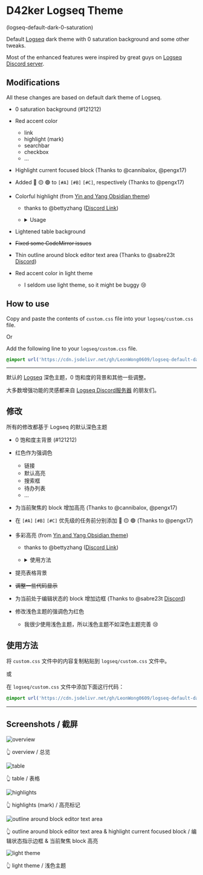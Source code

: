 # D42ker Logseq Theme

(logseq-default-dark-0-saturation)

Default [Logseq](https://logseq.com/) dark theme with 0 saturation background and some other tweaks.

Most of the enhanced features were inspired by great guys on [Logseq Discord server](https://discord.gg/KpN4eHY).

## Modifications

All these changes are based on default dark theme of Logseq.

- 0 saturation background (#121212)
- Red accent color
  - link
  - highlight (mark)
  - searchbar
  - checkbox
  - …
- Highlight current focused block (Thanks to @cannibalox, @pengx17)
- Added 🔴 🟡 🟢 to `[#A]` `[#B]` `[#C]`, respectively (Thanks to @pengx17)
- Colorful highlight (from [Yin and Yang Obsidian theme](https://github.com/chetachiezikeuzor/Yin-and-Yang-Theme))
  - thanks to @bettyzhang ([Discord Link](https://discord.com/channels/725182569297215569/756886540038438992/850029658351468574))
    
  - <details>
    <summary>Usage</summary>
    
      - add following code to your `config.edn`
        
        ```
        ["Blue Highlighter" [[:editor/input "<mark class='blue'></mark>" {:backward-pos 7}]]]
        ["Green Highlighter" [[:editor/input "<mark class='green'></mark>" {:backward-pos 7}]]]
        ["Gray Highlighter" [[:edior/input "<mark class='gray'></mark>" {:backward-pos 7}]]]
        ["Grey Highlighter" [[:editor/input "<mark class='grey'></mark>" {:backward-pos 7}]]]
        ["Orange Highlighter" [[:editor/input "<mark class='orange'></mark>" {:backward-pos 7}]]]
        ["Pink Highlighter" [[:editor/input "<mark class='pink'></mark>" {:backward-pos 7}]]]
        ["Red Highlighter" [[:editor/input "<mark class='red'></mark>" {:backward-pos 7}]]]
        ["Yellow Highlighter" [[:editor/input "<mark class='yellow'></mark>" {:backward-pos 7}]]]
        ["Purple Highlighter" [[:editor/input "<mark class='purple'></mark>" {:backward-pos 7}]]]
        ```
        
      - your `config.edn` should look like this
        
        ![image](https://user-images.githubusercontent.com/58762081/121205590-60dca300-c8aa-11eb-99c4-63a2ecc05976.png)
        
      - use `/blue` then select `Blue Highlighter` to apply
        
        ![image](https://user-images.githubusercontent.com/58762081/121207236-b5345280-c8ab-11eb-9d35-5c37469d659e.png)
        
    </details>

- Lightened table background
- ~~Fixed some CodeMirror issues~~
- Thin outline around block editor text area (Thanks to @sabre23t [Discord](https://discord.com/channels/725182569297215569/752845138148982877/857463855948103701))
- Red accent color in light theme
  - I seldom use light theme, so it might be buggy 😢

## How to use

Copy and paste the contents of `custom.css` file into your `logseq/custom.css` file.

Or

Add the following line to your `logseq/custom.css` file.

```css
@import url('https://cdn.jsdelivr.net/gh/LeonWong0609/logseq-default-dark-0-saturation@main/custom.css');
```

***

默认的 [Logseq](https://logseq.com/) 深色主题，0 饱和度的背景和其他一些调整。

大多数增强功能的灵感都来自 [Logseq Discord服务器](https://discord.gg/KpN4eHY) 的朋友们。

## 修改

所有的修改都基于 Logseq 的默认深色主题

- 0 饱和度主背景 (#121212)
- 红色作为强调色
  - 链接
  - 默认高亮
  - 搜索框
  - 待办列表
  - …
- 为当前聚焦的 block 增加高亮 (Thanks to @cannibalox, @pengx17)
- 在 `[#A]` `[#B]` `[#C]` 优先级的任务前分别添加 🔴 🟡 🟢 (Thanks to @pengx17)
- 多彩高亮 (from [Yin and Yang Obsidian theme](https://github.com/chetachiezikeuzor/Yin-and-Yang-Theme))
  - thanks to @bettyzhang ([Discord Link](https://discord.com/channels/725182569297215569/756886540038438992/850029658351468574))
    
  - <details>
    <summary>使用方法</summary>
    
      - 将以下代码加入到 `config.edn` 中
        
        ```
        ["Blue Highlighter" [[:editor/input "<mark class='blue'></mark>" {:backward-pos 7}]]]
        ["Green Highlighter" [[:editor/input "<mark class='green'></mark>" {:backward-pos 7}]]]
        ["Gray Highlighter" [[:edior/input "<mark class='gray'></mark>" {:backward-pos 7}]]]
        ["Grey Highlighter" [[:editor/input "<mark class='grey'></mark>" {:backward-pos 7}]]]
        ["Orange Highlighter" [[:editor/input "<mark class='orange'></mark>" {:backward-pos 7}]]]
        ["Pink Highlighter" [[:editor/input "<mark class='pink'></mark>" {:backward-pos 7}]]]
        ["Red Highlighter" [[:editor/input "<mark class='red'></mark>" {:backward-pos 7}]]]
        ["Yellow Highlighter" [[:editor/input "<mark class='yellow'></mark>" {:backward-pos 7}]]]
        ["Purple Highlighter" [[:editor/input "<mark class='purple'></mark>" {:backward-pos 7}]]]
        ```
        
      - 添加完成后 `config.edn` 应该看起来像这样
        
        ![image](https://user-images.githubusercontent.com/58762081/121205590-60dca300-c8aa-11eb-99c4-63a2ecc05976.png)
        
      - 编辑模式下使用 `/blue` 命令后，选中 `Blue Highlighter` 来应用
        
        ![image](https://user-images.githubusercontent.com/58762081/121207236-b5345280-c8ab-11eb-9d35-5c37469d659e.png)
        
    </details>

- 提亮表格背景
- ~~调整一些代码显示~~
- 为当前处于编辑状态的 block 增加边框 (Thanks to @sabre23t [Discord](https://discord.com/channels/725182569297215569/752845138148982877/857463855948103701))
- 修改浅色主题的强调色为红色
  - 我很少使用浅色主题，所以浅色主题不如深色主题完善 😢

## 使用方法

将 `custom.css` 文件中的内容复制粘贴到 `logseq/custom.css` 文件中。

或

在 `logseq/custom.css` 文件中添加下面这行代码：

```css
@import url('https://cdn.jsdelivr.net/gh/LeonWong0609/logseq-default-dark-0-saturation@main/custom.css');
```

***

## Screenshots / 截屏

![overview](https://user-images.githubusercontent.com/58762081/123148201-86fd6800-d492-11eb-9550-e3d4a442d1fc.png)

👆 overview / 总览

![table](https://user-images.githubusercontent.com/58762081/123220264-5ce28f00-d500-11eb-9744-edda002f2910.png)

👆 table / 表格

![highlights](https://user-images.githubusercontent.com/58762081/123220405-83a0c580-d500-11eb-8cad-e8dc011b1a13.png)

👆 highlights (mark) / 高亮标记

![outline around block editor text area](https://user-images.githubusercontent.com/58762081/123220763-d67a7d00-d500-11eb-82aa-66faa986908c.png)

👆 outline around block editor text area & highlight current focused block / 编辑状态指示边框 & 当前聚焦 block 高亮

![light theme](https://user-images.githubusercontent.com/58762081/123221022-13df0a80-d501-11eb-939a-16b87f1d7233.png)

👆 light theme / 浅色主题
